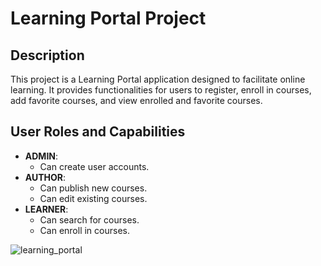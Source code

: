 # Learning Portal Project

## Description
This project is a Learning Portal application designed to facilitate online learning. It provides functionalities for users to register, enroll in courses, add favorite courses, and view enrolled and favorite courses.

## User Roles and Capabilities
- **ADMIN**: 
  - Can create user accounts.
- **AUTHOR**: 
  - Can publish new courses.
  - Can edit existing courses.
- **LEARNER**: 
  - Can search for courses.
  - Can enroll in courses.

    
![learning_portal](https://github.com/yyogesh0301/learning-portal/assets/101698207/dc35558d-cd50-45bb-9f51-fda2733f5066)
